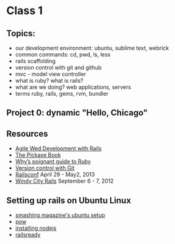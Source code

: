 # Class 1

## Topics:
* our development environment: ubuntu, sublime text, webrick
* common commands: cd, pwd, ls, less
* rails scaffolding
* version control with git and github
* mvc - model view controller
* what is ruby? what is rails?
* what are we doing? web applications, servers
* terms ruby, rails, gems, rvm, bundler

## Project 0: dynamic "Hello, Chicago"

## Resources

* [Agile Wed Development with Rails](http://pragprog.com/book/rails4/agile-web-development-with-rails)
* [The Pickaxe Book](http://pragprog.com/book/ruby/programming-ruby)
* [Why’s poignant guide to Ruby](http://mislav.uniqpath.com/poignant-guide/)
* [Version control with Git](http://shop.oreilly.com/product/9780596520137.do)
* [Railsconf](http://www.railsconf.com/2013) April 29 - May2, 2013
* [Windy City Rails](http://windycityrails.org/) September 6 - 7, 2012

## Setting up rails on Ubuntu Linux

* [smashing magazine's ubuntu setup](http://coding.smashingmagazine.com/2011/06/21/set-up-an-ubuntu-local-development-machine-for-ruby-on-rails/)
* [pow](https://github.com/ysbaddaden/pow/blob/linux/README-LINUX.md)
* [installing nodejs](https://github.com/joyent/node/wiki/Installing-Node.js-via-package-manager)
* [railsready](https://github.com/joshfng/railsready)
